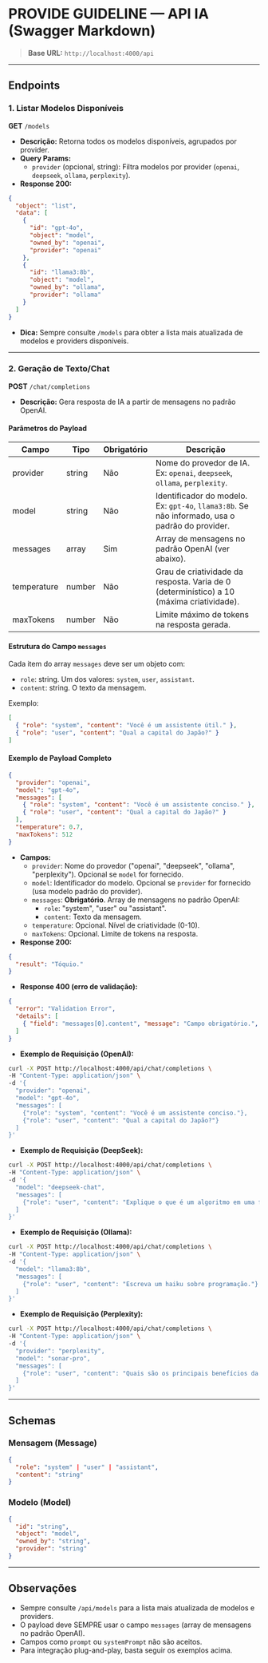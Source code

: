 # PROVIDE GUIDELINE — API IA (Swagger Markdown)

> **Base URL:** `http://localhost:4000/api`

---

## Endpoints

### 1. Listar Modelos Disponíveis

**GET** `/models`

- **Descrição:** Retorna todos os modelos disponíveis, agrupados por provider.
- **Query Params:**
  - `provider` (opcional, string): Filtra modelos por provider (`openai`, `deepseek`, `ollama`, `perplexity`).
- **Response 200:**
```json
{
  "object": "list",
  "data": [
    {
      "id": "gpt-4o",
      "object": "model",
      "owned_by": "openai",
      "provider": "openai"
    },
    {
      "id": "llama3:8b",
      "object": "model",
      "owned_by": "ollama",
      "provider": "ollama"
    }
  ]
}
```
- **Dica:** Sempre consulte `/models` para obter a lista mais atualizada de modelos e providers disponíveis.

---

### 2. Geração de Texto/Chat

**POST** `/chat/completions`

- **Descrição:** Gera resposta de IA a partir de mensagens no padrão OpenAI.

#### Parâmetros do Payload

| Campo         | Tipo      | Obrigatório | Descrição                                                                                       |
|---------------|-----------|-------------|-------------------------------------------------------------------------------------------------|
| provider      | string    | Não         | Nome do provedor de IA. Ex: `openai`, `deepseek`, `ollama`, `perplexity`.                      |
| model         | string    | Não         | Identificador do modelo. Ex: `gpt-4o`, `llama3:8b`. Se não informado, usa o padrão do provider. |
| messages      | array     | Sim         | Array de mensagens no padrão OpenAI (ver abaixo).                                               |
| temperature   | number    | Não         | Grau de criatividade da resposta. Varia de 0 (determinístico) a 10 (máxima criatividade).       |
| maxTokens     | number    | Não         | Limite máximo de tokens na resposta gerada.                                                     |

#### Estrutura do Campo `messages`

Cada item do array `messages` deve ser um objeto com:
- `role`: string. Um dos valores: `system`, `user`, `assistant`.
- `content`: string. O texto da mensagem.

Exemplo:
```json
[
  { "role": "system", "content": "Você é um assistente útil." },
  { "role": "user", "content": "Qual a capital do Japão?" }
]
```

#### Exemplo de Payload Completo
```json
{
  "provider": "openai",
  "model": "gpt-4o",
  "messages": [
    { "role": "system", "content": "Você é um assistente conciso." },
    { "role": "user", "content": "Qual a capital do Japão?" }
  ],
  "temperature": 0.7,
  "maxTokens": 512
}
```

- **Campos:**
  - `provider`: Nome do provedor ("openai", "deepseek", "ollama", "perplexity"). Opcional se `model` for fornecido.
  - `model`: Identificador do modelo. Opcional se `provider` for fornecido (usa modelo padrão do provider).
  - `messages`: **Obrigatório**. Array de mensagens no padrão OpenAI:
    - `role`: "system", "user" ou "assistant".
    - `content`: Texto da mensagem.
  - `temperature`: Opcional. Nível de criatividade (0-10).
  - `maxTokens`: Opcional. Limite de tokens na resposta.
- **Response 200:**
```json
{
  "result": "Tóquio."
}
```
- **Response 400 (erro de validação):**
```json
{
  "error": "Validation Error",
  "details": [
    { "field": "messages[0].content", "message": "Campo obrigatório.", "code": "invalid_type" }
  ]
}
```
- **Exemplo de Requisição (OpenAI):**
```bash
curl -X POST http://localhost:4000/api/chat/completions \
-H "Content-Type: application/json" \
-d '{
  "provider": "openai",
  "model": "gpt-4o",
  "messages": [
    {"role": "system", "content": "Você é um assistente conciso."},
    {"role": "user", "content": "Qual a capital do Japão?"}
  ]
}'
```
- **Exemplo de Requisição (DeepSeek):**
```bash
curl -X POST http://localhost:4000/api/chat/completions \
-H "Content-Type: application/json" \
-d '{
  "model": "deepseek-chat",
  "messages": [
    {"role": "user", "content": "Explique o que é um algoritmo em uma frase."}
  ]
}'
```
- **Exemplo de Requisição (Ollama):**
```bash
curl -X POST http://localhost:4000/api/chat/completions \
-H "Content-Type: application/json" \
-d '{
  "model": "llama3:8b",
  "messages": [
    {"role": "user", "content": "Escreva um haiku sobre programação."}
  ]
}'
```
- **Exemplo de Requisição (Perplexity):**
```bash
curl -X POST http://localhost:4000/api/chat/completions \
-H "Content-Type: application/json" \
-d '{
  "provider": "perplexity",
  "model": "sonar-pro",
  "messages": [
    {"role": "user", "content": "Quais são os principais benefícios da energia solar?"}
  ]
}'
```

---

## Schemas

### Mensagem (Message)
```json
{
  "role": "system" | "user" | "assistant",
  "content": "string"
}
```

### Modelo (Model)
```json
{
  "id": "string",
  "object": "model",
  "owned_by": "string",
  "provider": "string"
}
```

---

## Observações
- Sempre consulte `/api/models` para a lista mais atualizada de modelos e providers.
- O payload deve SEMPRE usar o campo `messages` (array de mensagens no padrão OpenAI).
- Campos como `prompt` ou `systemPrompt` não são aceitos.
- Para integração plug-and-play, basta seguir os exemplos acima.
